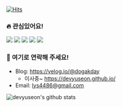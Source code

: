 [![Hits](https://hits.seeyoufarm.com/api/count/incr/badge.svg?url=https%3A%2F%2Fgithub.com%2Fyuseon-Lim&count_bg=%2379C83D&title_bg=%23555555&icon=&icon_color=%23E7E7E7&title=hits&edge_flat=false)](https://hits.seeyoufarm.com)

### 🔥 관심있어요!

<img src="https://img.shields.io/badge/spring-6DB33F?style=for-the-badge&logo=spring&logoColor=white"> <img src="https://img.shields.io/badge/android-3DDC84?style=for-the-badge&logo=android&logoColor=white"> <img src="https://img.shields.io/badge/java-007396?style=for-the-badge&logo=java&logoColor=white"> <img src="https://img.shields.io/badge/kotlin-7F52FF?style=for-the-badge&logo=kotlin&logoColor=white"> <img src="https://img.shields.io/badge/python-3776AB?style=for-the-badge&logo=python&logoColor=white"> 
### :love_letter: 여기로 연락해 주세요!
- Blog: https://velog.io/@dogakday
  - 이사중~ https://devyuseon.github.io/
- Email: lys4486@gmail.com



 
<!--
**yuseon-Lim/yuseon-Lim** is a ✨ _special_ ✨ repository because its `README.md` (this file) appears on your GitHub profile.

Here are some ideas to get you started:

- 🔭 I’m currently working on ...
- 🌱 I’m currently learning ...
- 👯 I’m looking to collaborate on ...
- 🤔 I’m looking for help with ...
- 💬 Ask me about ...
- 📫 How to reach me: ...
- 😄 Pronouns: ...
- ⚡ Fun fact: ...
-->

![devyuseon's github stats](https://github-readme-stats.vercel.app/api?username=devyuseon&show_icons=true&theme=radical&count_private=true)
